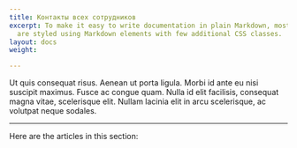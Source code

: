 ```yaml
---
title: Контакты всех сотрудников
excerpt: To make it easy to write documentation in plain Markdown, most UI components
  are styled using Markdown elements with few additional CSS classes.
layout: docs
weight: 

---
```

Ut quis consequat risus. Aenean ut porta ligula. Morbi id ante eu nisi suscipit maximus. Fusce ac congue quam. Nulla id elit facilisis, consequat magna vitae, scelerisque elit. Nullam lacinia elit in arcu scelerisque, ac volutpat neque sodales.

***

Here are the articles in this section: